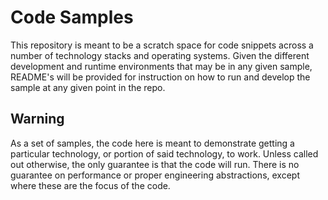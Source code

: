 # Code Samples

This repository is meant to be a scratch space for code snippets across a number of technology stacks and operating systems. Given the different development and runtime environments that may be in any given sample, README's will be provided for instruction on how to run and develop the sample at any given point in the repo.

## Warning

As a set of samples, the code here is meant to demonstrate getting a particular technology, or portion of said technology, to work. Unless called out otherwise, the only guarantee is that the code will run. There is no guarantee on performance or proper engineering abstractions, except where these are the focus of the code.
